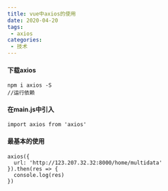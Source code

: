 ```yaml
---
title: vue中axios的使用
date: 2020-04-20
tags:
 - axios
categories: 
 - 技术
---
```

#### 下载axios

```
npm i axios -S
//运行依赖
```



#### 在main.js中引入

```
import axios from 'axios'
```



#### 最基本的使用

```
axios({
  url: 'http://123.207.32.32:8000/home/multidata'
}).then(res => {
  console.log(res)
})
```

